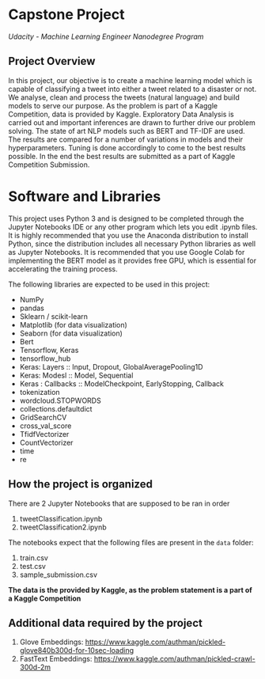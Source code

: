 # Capstone Project
*Udacity - Machine Learning Engineer Nanodegree Program*

## Project Overview

In this project, our objective is to create a machine learning model which is capable of classifying a tweet into either a tweet related to a disaster or not. We analyse, clean and process the tweets (natural language) and build models to serve our purpose. As the problem is part of a Kaggle Competition, data is provided by Kaggle. Exploratory Data Analysis is carried out and important inferences are drawn to further drive our problem solving. The state of art NLP models such as BERT and TF-IDF are used. The results are compared for a number of variations in models and their hyperparameters. Tuning is done accordingly to come to the best results possible. In the end the best results are submitted as a part of Kaggle Competition Submission.

# Software and Libraries

This project uses Python 3 and is designed to be completed through the Jupyter Notebooks IDE or any other program which lets you edit .ipynb files.
It is highly recommended  that you use the Anaconda distribution to install Python, since the distribution includes all necessary Python libraries
as well as Jupyter Notebooks.
It is recommended that you use Google Colab for implementing the BERT model as it provides free GPU, which is essential for accelerating the training process.

The following libraries are expected to be used in this project:

* NumPy
* pandas
* Sklearn / scikit-learn
* Matplotlib (for data visualization)
* Seaborn (for data visualization)
* Bert
* Tensorflow, Keras
* tensorflow_hub
* Keras: Layers :: Input, Dropout, GlobalAveragePooling1D
* Keras: Modesl :: Model, Sequential
* Keras : Callbacks :: ModelCheckpoint, EarlyStopping, Callback
* tokenization
* wordcloud.STOPWORDS
* collections.defaultdict
* GridSearchCV
* cross_val_score
* TfidfVectorizer
* CountVectorizer
* time
* re


## How the project is organized

There are 2 Jupyter Notebooks that are supposed to be ran in order

1. tweetClassification.ipynb
2. tweetClassification2.ipynb

The notebooks expect that the following files are present in the `data` folder:
1. train.csv
2. test.csv
3. sample_submission.csv

**The data is the provided by Kaggle, as the problem statement is a part of a Kaggle Competition**

## Additional data required by the project
1. Glove Embeddings: https://www.kaggle.com/authman/pickled-glove840b300d-for-10sec-loading
2. FastText Embeddings: https://www.kaggle.com/authman/pickled-crawl-300d-2m

